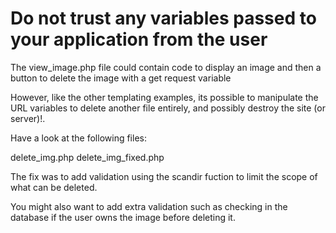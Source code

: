# Do not trust any variables passed to your application from the user

The view_image.php file could contain code to display an image and then a button to delete the image with a get request variable

However, like the other templating examples, its possible to manipulate the URL variables to delete another file entirely, and possibly destroy the site (or server)!.

Have a look at the following files:

delete_img.php
delete_img_fixed.php

The fix was to add validation using the scandir fuction to limit the scope of what can be deleted.

You might also want to add extra validation such as checking in the database if the user owns the image before deleting it.